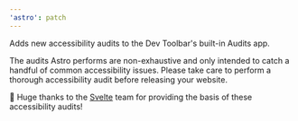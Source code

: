 ```yaml
---
'astro': patch
---
```


Adds new accessibility audits to the Dev Toolbar's built-in Audits app.

The audits Astro performs are non-exhaustive and only intended to catch a handful of common accessibility issues. Please take care to perform a thorough accessibility audit before releasing your website.

🧡 Huge thanks to the [Svelte](https://github.com/sveltejs/svelte) team for providing the basis of these accessibility audits!
